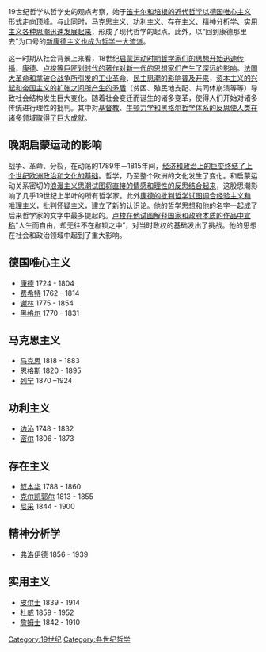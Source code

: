 19世纪哲学从哲学史的观点考察，始于[笛卡尔和](https://zh.wikipedia.org/wiki/笛卡尔 "wikilink")[培根的近代哲学以](https://zh.wikipedia.org/wiki/培根 "wikilink")[德国唯心主义形式走向顶峰](../Page/德国唯心主义.md "wikilink")。与此同时，[马克思主义](../Page/马克思主义.md "wikilink")、[功利主义](https://zh.wikipedia.org/wiki/功利主义 "wikilink")、[存在主义](../Page/存在主义.md "wikilink")、[精神分析学](../Page/精神分析学.md "wikilink")、[实用主义各种思潮迅速发展起来](../Page/实用主义.md "wikilink")，形成了现代哲学的起点。此外，以“回到康德那里去”为口号的[新康德主义也成为哲学一大流派](../Page/新康德主义.md "wikilink")。

这一时期从社会背景上来看，18世纪[启蒙运动时期哲学家们的思想开始迅速传播](https://zh.wikipedia.org/wiki/启蒙运动 "wikilink")，[康德](../Page/伊曼努尔·康德.md "wikilink")、[卢梭等巨匠划时代的著作对新一代的思想家们产生了深远的影响](../Page/让-雅克·卢梭.md "wikilink")。[法国大革命和](../Page/法国大革命.md "wikilink")[拿破仑战争所引发的](https://zh.wikipedia.org/wiki/拿破仑战争 "wikilink")[工业革命](https://zh.wikipedia.org/wiki/工业革命 "wikilink")、[民主思潮的影响普及开来](../Page/民主.md "wikilink")，[资本主义的兴起和](../Page/资本主义.md "wikilink")[帝国主义的扩张之间所产生的矛盾](../Page/帝国主义.md "wikilink")（贫困、殖民地支配、共同体崩溃等等）导致社会结构发生巨大变化。随着社会变迁而诞生的诸多变革，使得人们开始对诸多传统进行理性的批判。其中对[基督教](../Page/基督教.md "wikilink")、[牛顿力学和](https://zh.wikipedia.org/wiki/牛顿力学 "wikilink")[黑格尔哲学体系的反思使人类在诸多领域取得了巨大成就](https://zh.wikipedia.org/wiki/黑格尔 "wikilink")。

## 晚期启蒙运动的影响

战争、革命、分裂，在动荡的1789年－1815年间，[经济和](../Page/经济.md "wikilink")[政治上的巨变终结了上个世纪欧洲政治和](../Page/政治.md "wikilink")[文化的基础](../Page/文化.md "wikilink")。哲学，乃至整个欧洲的文化发生了变化。和启蒙运动关系密切的[浪漫主义思潮试图将直接的情感和理性的反思结合起来](../Page/浪漫主义.md "wikilink")，这股思潮影响了几乎19世纪上半叶的所有哲学家。此外[康德的批判哲学试图调合](../Page/伊曼努尔·康德.md "wikilink")[经验主义和](../Page/经验主义.md "wikilink")[唯理主义](https://zh.wikipedia.org/wiki/唯理主义 "wikilink")，批判[怀疑主义](https://zh.wikipedia.org/wiki/怀疑主义 "wikilink")，建立了新的认识论。他的哲学思想和他的名字一起成了后来哲学家的文字中最多提起的。[卢梭在他试图解释国家和政府本质的作品中宣称](../Page/让-雅克·卢梭.md "wikilink")“人生而自由，却无往不在枷锁之中”，对当时政权的基础发出了挑战。他的思想在社会和政治领域中起到了重大影响。

## 德国唯心主义

  - [康德](../Page/伊曼努尔·康德.md "wikilink") 1724 - 1804
  - [费希特](https://zh.wikipedia.org/wiki/费希特 "wikilink") 1762 - 1814
  - [谢林](https://zh.wikipedia.org/wiki/谢林 "wikilink") 1775 - 1854
  - [黑格尔](https://zh.wikipedia.org/wiki/黑格尔 "wikilink") 1770 - 1831

## 马克思主义

  - [马克思](https://zh.wikipedia.org/wiki/马克思 "wikilink") 1818 - 1883
  - [恩格斯](https://zh.wikipedia.org/wiki/恩格斯 "wikilink") 1820 - 1895
  - [列宁](https://zh.wikipedia.org/wiki/列宁 "wikilink") 1870 –1924

## 功利主义

  - [边沁](https://zh.wikipedia.org/wiki/边沁 "wikilink") 1748 - 1832
  - [密尔](../Page/约翰·斯图尔特·密尔.md "wikilink") 1806 - 1873

## 存在主义

  - [叔本华](https://zh.wikipedia.org/wiki/叔本华 "wikilink") 1788 - 1860
  - [克尔凯郭尔](https://zh.wikipedia.org/wiki/克尔凯郭尔 "wikilink") 1813 - 1855
  - [尼采](https://zh.wikipedia.org/wiki/尼采 "wikilink") 1844 - 1900

## 精神分析学

  - [弗洛伊德](../Page/西格蒙德·弗洛伊德.md "wikilink") 1856 - 1939

## 实用主义

  - [皮尔士](https://zh.wikipedia.org/wiki/皮尔士 "wikilink") 1839 - 1914
  - [杜威](../Page/约翰·杜威.md "wikilink") 1859 - 1952
  - [詹姆士](../Page/威廉·詹姆士.md "wikilink") 1842 - 1910

[Category:19世纪](https://zh.wikipedia.org/wiki/Category:19世纪 "wikilink")
[Category:各世纪哲学](https://zh.wikipedia.org/wiki/Category:各世纪哲学 "wikilink")
